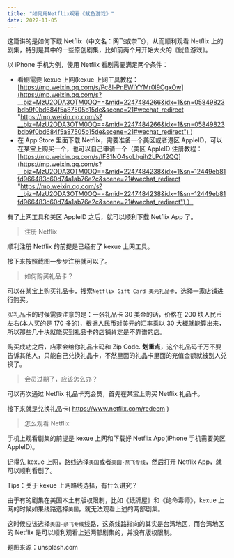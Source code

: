 ```yaml
---
title: "如何用Netflix观看《鱿鱼游戏》"
date: 2022-11-05
---
```


这篇讲的是如何下载 Netflix（中文名：网飞或奈飞），从而顺利观看 Netflix 上的剧集，特别是其中的一些原创剧集，比如前两个月开始大火的《鱿鱼游戏》。

以 iPhone 手机为例，使用 Netflix 看剧需要满足两个条件：

- 看剧需要 kexue 上网(kexue 上网工具教程：[https://mp.weixin.qq.com/s/Pc8l-PnEWIYYMr0l9CgxOw](https://mp.weixin.qq.com/s?__biz=MzU2ODA3OTM0OQ==&mid=2247484266&idx=1&sn=05849823bdb9f0bd684f5a87505b15de&scene=21#wechat_redirect "https://mp.weixin.qq.com/s?__biz=MzU2ODA3OTM0OQ==&mid=2247484266&idx=1&sn=05849823bdb9f0bd684f5a87505b15de&scene=21#wechat_redirect") )
- 在 App Store 里面下载 Netflix，需要准备一个美区或者港区 AppleID，可以在某宝上购买一个，也可以自己申请一个（美区 AppleID 注册教程：[https://mp.weixin.qq.com/s/IF81NO4soLhgih2LPq12QQ](https://mp.weixin.qq.com/s?__biz=MzU2ODA3OTM0OQ==&mid=2247484238&idx=1&sn=12449eb81fd966483c60d74a1ab76e2c&scene=21#wechat_redirect "https://mp.weixin.qq.com/s?__biz=MzU2ODA3OTM0OQ==&mid=2247484238&idx=1&sn=12449eb81fd966483c60d74a1ab76e2c&scene=21#wechat_redirect") ）

有了上网工具和美区 AppleID 之后，就可以顺利下载 Netflix App 了。

<blockquote class="blockquote">注册 Netflix</blockquote>

顺利注册 Netflix 的前提是已经有了 kexue 上网工具。

接下来按照截图一步步注册就可以了。

<blockquote class="blockquote">如何购买礼品卡？</blockquote>

可以在某宝上购买礼品卡，搜索`Netflix Gift Card 美元礼品卡`，选择一家店铺进行购买。

买礼品卡的时候需要注意的是：一张礼品卡 30 美金的话，价格在 200 块人民币左右(本人买的是 170 多的)，根据人民币对美元的汇率乘以 30 大概就能算出来，所以那些几十块就能买到礼品卡的店铺肯定是不靠谱的店。

购买成功之后，店家会给你礼品卡码和 Zip Code. **划重点**，这个礼品码千万不要告诉其他人，只能自己兑换礼品卡，不然里面的礼品卡里面的充值金额就被别人兑换了。

<blockquote class="blockquote">会员过期了，应该怎么办？</blockquote>

可以再次通过 Netflix 礼品卡充会员，首先在某宝上购买 Netflix 礼品卡。

接下来就是兑换礼品卡( https://www.netflix.com/redeem )

<blockquote class="blockquote">怎么观看 Netflix</blockquote>

手机上观看剧集的前提是 kexue 上网和下载好 Netflix App(iPhone 手机需要美区 AppleID)。

记得先 kexue 上网，路线选择`美国`或者`美国-奈飞专线`，然后打开 Netflix App，就可以顺利看剧了。

Tips：关于 kexue 上网路线选择，有什么讲究？

由于有的剧集在美国本土有版权限制，比如《纸牌屋》和《绝命毒师》，kexue 上网的时候如果线路选择`美国`，就无法观看上述的两部剧集。

这时候应该选择`美国-奈飞专线`线路，这条线路指向的其实是台湾地区，而台湾地区的 Netflix 是可以顺利观看上述两部剧集的，并没有版权限制。

题图来源：unsplash.com
